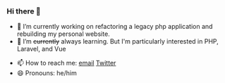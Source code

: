 ### Hi there 👋

<!--
**wadephillips/wadephillips** is a ✨ _special_ ✨ repository because its `README.md` (this file) appears on your GitHub profile.
-->


- 🔭 I’m currently working on refactoring a legacy php application and rebuilding my personal website.
- 🌱 I’m ~~currently~~ always learning.  But I'm particularly interested in PHP, Laravel, and Vue
<!-- - 👯 I’m looking to collaborate on ... -->
<!-- - 🤔 I’m looking for help with ... -->
<!-- - 💬 Ask me about . -->
- 📫 How to reach me: [email](mailto:hello@wadelp.com) [Twitter](https://twitter.com/thewadelp) 
- 😄 Pronouns: he/him
<!-- - ⚡ Fun fact: ... -->

